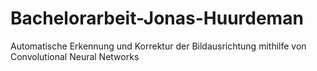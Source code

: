 # Bachelorarbeit-Jonas-Huurdeman
Automatische Erkennung und Korrektur der Bildausrichtung mithilfe von Convolutional Neural Networks
